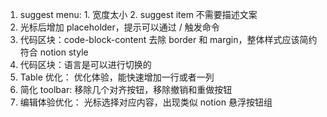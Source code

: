 
1. suggest menu:  1. 宽度太小  2. suggest item 不需要描述文案
2. 光标后增加 placeholder，提示可以通过 / 触发命令
3. 代码区块：code-block-content 去除 border 和 margin，整体样式应该简约符合 notion style
4. 代码区块：语言是可以进行切换的
5. Table 优化： 优化体验，能快速增加一行或者一列 
6. 简化 toolbar:   移除几个对齐按钮，移除撤销和重做按钮
7. 编辑体验优化： 光标选择对应内容，出现类似 notion 悬浮按钮组



